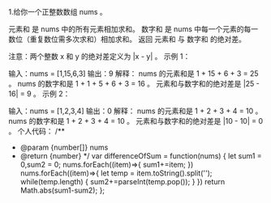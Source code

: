 1.给你一个正整数数组 nums 。

元素和 是 nums 中的所有元素相加求和。
数字和 是 nums 中每一个元素的每一数位（重复数位需多次求和）相加求和。
返回 元素和 与 数字和 的绝对差。

注意：两个整数 x 和 y 的绝对差定义为 |x - y| 。
示例 1：

输入：nums = [1,15,6,3]
输出：9
解释：
nums 的元素和是 1 + 15 + 6 + 3 = 25 。
nums 的数字和是 1 + 1 + 5 + 6 + 3 = 16 。
元素和与数字和的绝对差是 |25 - 16| = 9 。
示例 2：

输入：nums = [1,2,3,4]
输出：0
解释：
nums 的元素和是 1 + 2 + 3 + 4 = 10 。
nums 的数字和是 1 + 2 + 3 + 4 = 10 。
元素和与数字和的绝对差是 |10 - 10| = 0 。
个人代码：
/**
 * @param {number[]} nums
 * @return {number}
 */
var differenceOfSum = function(nums) {
    let sum1 = 0,sum2 = 0;
    nums.forEach((item)=>{
        sum1+=item;
    })
    nums.forEach((item)=>{
        let temp = item.toString().split('');
        while(temp.length) {
            sum2+=parseInt(temp.pop());
        }
    })
    return Math.abs(sum1-sum2);
};

